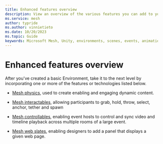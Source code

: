 ```yaml
---
title: Enhanced features overview
description: View an overview of the various features you can add to your Environment.
ms.service: mesh
author: typride
ms.author: vinnietieto
ms.date: 10/20/2023
ms.topic: Guide
keywords: Microsoft Mesh, Unity, environments, scenes, events, animation, timelines, templates, graphics tools, webview, physics, scripting
---
```


# Enhanced features overview

After you've created a basic Environment, take it to the next level by incorporating one or more of the features or technologies listed below. 

* [Mesh physics](../physics/physics-interactions-overview.md), used to create enabling and engaging dynamic content.

* [Mesh interactables](avatar-and-object-interactions/interactables.md), allowing participants to grab, hold, throw, select, anchor, tether and spawn

* [Mesh controllables](multi-room-sync.md), enabling event hosts to control and sync video and timeline playback across multiple rooms of a large event.

* [Mesh web slates](webcontent.md), enabling designers to add a panel that displays a given web page.
